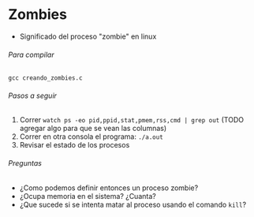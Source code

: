 Zombies
===============

- Significado del proceso "zombie" en linux

###### Para compilar
`gcc creando_zombies.c`

###### Pasos a seguir
1. Correr `watch ps -eo pid,ppid,stat,pmem,rss,cmd | grep out` (TODO agregar algo para que se vean las columnas) 
2. Correr en otra consola el programa: `./a.out`
3. Revisar el estado de los procesos

###### Preguntas
* ¿Como podemos definir entonces un proceso zombie?
* ¿Ocupa memoria en el sistema? ¿Cuanta?
* ¿Que sucede si se intenta matar al proceso usando el comando `kill`?
